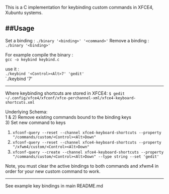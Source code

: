 This is a C implementation for keybinding custom commands in XFCE4, Xubuntu systems.


##Usage 
------------
Set a binding : `./binary '<binding>' '<command>'` 
Remove a binding : `./binary '<binding>'` 

For example
compile the binary :<br /> `gcc -o keybind keybind.c`

use it :<br /> `./keybind '<Control><Alt>7' 'gedit'` <Br /> `./keybind '<Control><Alt>7'

------------

Where keybinding shortcuts are stored in XFCE4: `$ gedit ~/.config/xfce4/xfconf/xfce-perchannel-xml/xfce4-keyboard-shortcuts.xml`

Underlying Schema:<br />
1 & 2) Remove existing commands bound to the binding keys <br />
3) Set new command to keys <br />
1) `xfconf-query --reset --channel xfce4-keyboard-shortcuts --property "/commands/custom/<Control><Alt>Down"`<br />
2) `xfconf-query --reset --channel xfce4-keyboard-shortcuts --property "/xfwm4/custom/<Control><Alt>Down"`<br />
3) `xfconf-query --create --channel xfce4-keyboard-shortcuts --property "/commands/custom/<Control><Alt>Down" --type string --set 'gedit'`

Note, you must clear the active bindings to both commands and xfwm4 in order for your new custom command to work.

------------
See example key bindings in main README.md 
